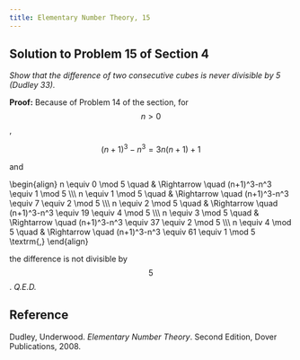 ```yaml
---
title: Elementary Number Theory, 15
---
```


## Solution to Problem 15 of Section 4

*Show that the difference of two consecutive cubes is never divisible by 5 (Dudley 33).*

**Proof:** Because of Problem 14 of the section, for $$n \gt 0$$,

$$(n+1)^3 - n^3 = 3n(n+1) + 1$$

and

\begin{align}
n \equiv 0 \mod 5 \quad & \Rightarrow \quad (n+1)^3-n^3 \equiv 1 \mod 5 \\\\\\
n \equiv 1 \mod 5 \quad & \Rightarrow \quad (n+1)^3-n^3 \equiv 7 \equiv 2 \mod 5 \\\\\\
n \equiv 2 \mod 5 \quad & \Rightarrow \quad (n+1)^3-n^3 \equiv 19 \equiv 4 \mod 5 \\\\\\
n \equiv 3 \mod 5 \quad & \Rightarrow \quad (n+1)^3-n^3 \equiv 37 \equiv 2 \mod 5 \\\\\\
n \equiv 4 \mod 5 \quad & \Rightarrow \quad (n+1)^3-n^3 \equiv 61 \equiv 1 \mod 5 \textrm{,}
\end{align}

the difference is not divisible by $$5$$. *Q.E.D.*

## Reference

Dudley, Underwood. *Elementary Number Theory*. Second Edition, Dover Publications, 2008.
